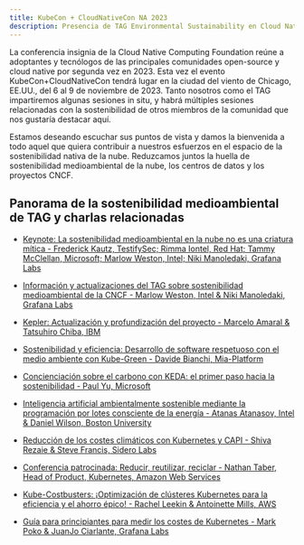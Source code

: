 ```yaml
---
title: KubeCon + CloudNativeCon NA 2023
description: Presencia de TAG Environmental Sustainability en Cloud Native Computing Foundation’s conferencia emblematica en Chicago, USA del 6-9 de Noviembre, 2023.
---
```


La conferencia insignia de la Cloud Native Computing Foundation reúne a adoptantes y tecnólogos de las principales comunidades open-source y cloud native por segunda vez en 2023. Esta vez el evento KubeCon+CloudNativeCon tendrá lugar en la ciudad del viento de Chicago, EE.UU., del 6 al 9 de noviembre de 2023. Tanto nosotros como el TAG impartiremos algunas sesiones in situ, y habrá múltiples sesiones relacionadas con la sostenibilidad de otros miembros de la comunidad que nos gustaría destacar aquí.

Estamos deseando escuchar sus puntos de vista y damos la bienvenida a todo aquel que quiera contribuir a nuestros esfuerzos en el espacio de la sostenibilidad nativa de la nube.
Reduzcamos juntos la huella de sostenibilidad medioambiental de la nube, los centros de datos y los proyectos CNCF.

## Panorama de la sostenibilidad medioambiental de TAG y charlas relacionadas

* [Keynote: La sostenibilidad medioambiental en la nube no es una criatura mítica - Frederick Kautz, TestifySec; Rimma Iontel, Red Hat; Tammy McClellan, Microsoft; Marlow Weston, Intel; Niki Manoledaki, Grafana Labs](https://kccncna2023.sched.com/event/1R4Tl/keynote-environmental-sustainability-in-the-c[…]anoledaki-grafana-labs)

* [Información y actualizaciones del TAG sobre sostenibilidad medioambiental de la CNCF - Marlow Weston, Intel & Niki Manoledaki, Grafana Labs](https://kccncna2023.sched.com/event/1R2mQ/cncf-environmental-sustainability-tag-updates[…]anoledaki-grafana-labs)

* [Kepler: Actualización y profundización del proyecto - Marcelo Amaral & Tatsuhiro Chiba, IBM](https://kccncna2023.sched.com/event/1R2rh/kepler-project-update-and-deep-dive-marcelo-amaral-tatsuhiro-chiba-ibm)

* [Sostenibilidad y eficiencia: Desarrollo de software respetuoso con el medio ambiente con Kube-Green - Davide Bianchi, Mia-Platform](https://kccncna2023.sched.com/event/1R2u2/sustainability-and-efficiency-environmentally[…]e-bianchi-mia-platform)

* [Concienciación sobre el carbono con KEDA: el primer paso hacia la sostenibilidad - Paul Yu, Microsoft](https://kccncna2023.sched.com/event/1TeMO/building-carbon-awareness-with-keda-taking-th[…]lity-paul-yu-microsoft)

* [Inteligencia artificial ambientalmente sostenible mediante la programación por lotes consciente de la energía - Atanas Atanasov, Intel & Daniel Wilson, Boston University](https://kccncna2023.sched.com/event/1R2tJ/environmentally-sustainable-ai-via-power-awar[…]lson-boston-university)

* [Reducción de los costes climáticos con Kubernetes y CAPI - Shiva Rezaie & Steve Francis, Sidero Labs](https://sched.co/1R2p6)

* [Conferencia patrocinada: Reducir, reutilizar, reciclar - Nathan Taber, Head of Product, Kubernetes, Amazon Web Services](https://sched.co/1R4fu)

* [Kube-Costbusters: ¡Optimización de clústeres Kubernetes para la eficiencia y el ahorro épico! - Rachel Leekin & Antoinette Mills, AWS](https://sched.co/1R2r2)

* [Guía para principiantes para medir los costes de Kubernetes - Mark Poko & JuanJo Ciarlante, Grafana Labs](https://sched.co/1R2vE)
